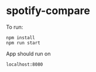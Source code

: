 # spotify-compare

To run:
```
npm install
npm run start
```

App should run on 
```
localhost:8080
```
